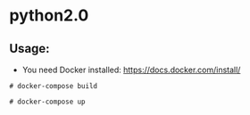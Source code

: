 # python2.0
## Usage:
* You need Docker installed: https://docs.docker.com/install/
```
# docker-compose build
```
```
# docker-compose up
```
